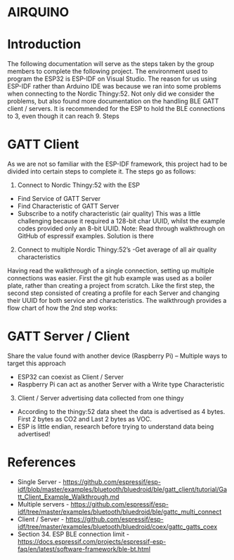 # AIRQUINO

# Introduction
The following documentation will serve as the steps taken by the group members to complete the following project. The environment used to program the ESP32 is ESP-IDF on Visual Studio. The reason for us using ESP-IDF rather than Arduino IDE was because we ran into some problems when connecting to the Nordic Thingy:52. Not only did we consider the problems, but also found more documentation on the handling BLE GATT client / servers. It is recommended for the ESP to hold the BLE connections to 3, even though it can reach 9.
Steps

# GATT Client
As we are not so familiar with the ESP-IDF framework, this project had to be divided into certain steps to complete it. The steps go as follows:
1.	Connect to Nordic Thingy:52 with the ESP
  - Find Service of GATT Server
  - Find Characteristic of GATT Server
  - Subscribe to a notify characteristic (air quality)
This was a little challenging because it required a 128-bit char UUID, whilst the example codes provided only an 8-bit UUID. Note: Read through walkthrough on GitHub of espressif examples. Solution is there
2.	Connect to multiple Nordic Thingy:52’s
  -Get average of all air quality characteristics
  
Having read the walkthrough of a single connection, setting up multiple connections was easier. First the git hub example was used as a boiler plate, rather than creating a project from scratch. Like the first step, the second step consisted of creating a profile for each Server and changing their UUID for both service and characteristics. The walkthrough provides a flow chart of how the 2nd step works:

# GATT Server / Client
Share the value found with another device (Raspberry Pi) – Multiple ways to target this approach
  - ESP32 can coexist as Client / Server
  - Raspberry Pi can act as another Server with a Write type Characteristic
3.	Client / Server advertising data collected from one thingy
  - According to the thingy:52 data sheet the data is advertised as 4 bytes. First 2 bytes as CO2 and Last 2 bytes as VOC. 
  - ESP is little endian, research before trying to understand data being advertised!

# References
-	Single Server - https://github.com/espressif/esp-idf/blob/master/examples/bluetooth/bluedroid/ble/gatt_client/tutorial/Gatt_Client_Example_Walkthrough.md 
-	Multiple servers - https://github.com/espressif/esp-idf/tree/master/examples/bluetooth/bluedroid/ble/gattc_multi_connect 
-	Client / Server - https://github.com/espressif/esp-idf/tree/master/examples/bluetooth/bluedroid/coex/gattc_gatts_coex 
-	Section 34. ESP BLE connection limit - https://docs.espressif.com/projects/espressif-esp-faq/en/latest/software-framework/ble-bt.html 
